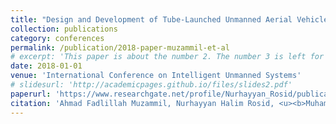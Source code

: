 ```yaml
---
title: "Design and Development of Tube-Launched Unmanned Aerial Vehicle."
collection: publications
category: conferences
permalink: /publication/2018-paper-muzammil-et-al
# excerpt: 'This paper is about the number 2. The number 3 is left for future work.'
date: 2018-01-01
venue: 'International Conference on Intelligent Unmanned Systems'
# slidesurl: 'http://academicpages.github.io/files/slides2.pdf'
paperurl: 'https://www.researchgate.net/profile/Nurhayyan_Rosid/publication/327573471_Design_and_Development_of_Tube-Launched_Unmanned_Aerial_Vehicle/links/5b978d3d92851c78c41c78f2/Design-and-Development-of-Tube-Launched-Unmanned-Aerial-Vehicle.pdf'
citation: 'Ahmad Fadlillah Muzammil, Nurhayyan Halim Rosid, <u><b>Muhammad Hanif</b></u>, Naufalino Fadel, Nathan, Tobias S., Tegar S., M.Agoes Moelyadi, and Agus Budiyono. (2018). "<b>Design and Development of Tube-Launched Unmanned Aerial Vehicle.</b>" In <i>International Conference on Intelligent Unmanned Systems</i>, August.'
---
```


<!-- The contents above will be part of a list of publications, if the user clicks the link for the publication than the contents of section will be rendered as a full page, allowing you to provide more information about the paper for the reader. When publications are displayed as a single page, the contents of the above "citation" field will automatically be included below this section in a smaller font. -->